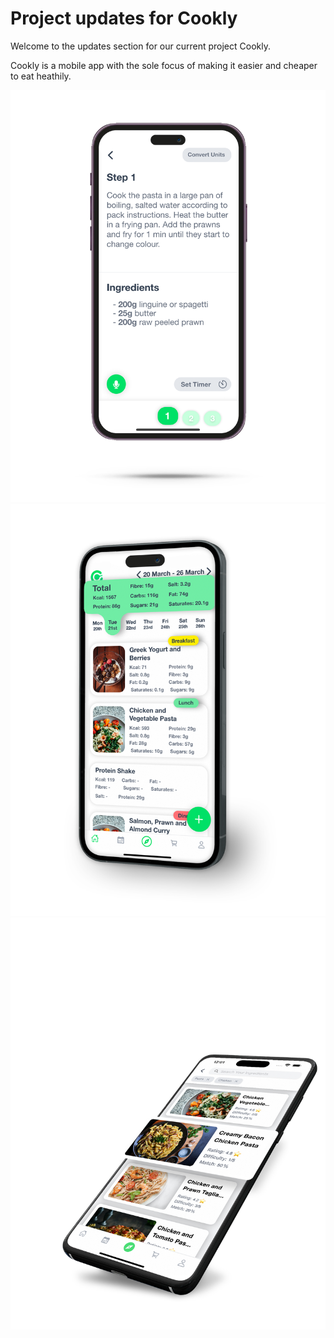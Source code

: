 # Project updates for Cookly

Welcome to the updates section for our current project Cookly.

Cookly is a mobile app with the sole focus of making it easier and cheaper to eat heathily.

![mealpage](../assets/PHONEMEAL_copy.PNG)
![mealplanner](../assets/phoneplanner.png)
![quickmeals](../assets/phoneQuick_copy-2.png)